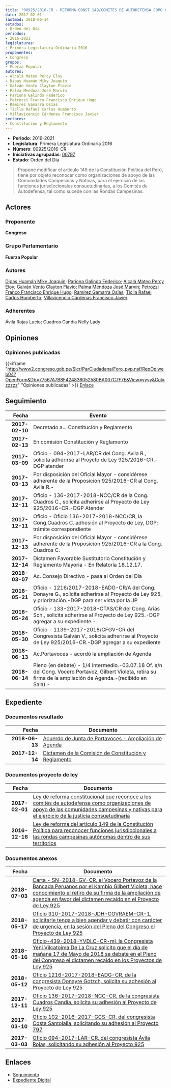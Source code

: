 ```yaml
---
title: "00925/2016-CR - REFORMA CONST.149/COMITÉS DE AUTODEFENSA COMO ORGANIZACIONES DE APOYO A LAS COMUNIDADES CAMPESINAS"
date: 2017-02-01
lastmod: 2018-06-14
estados:
- Orden del Día
periodos:
- 2016-2021
legislaturas:
- Primera Legislatura Ordinaria 2016
proponentes:
- Congreso
grupos:
- Fuerza Popular
autores:
- Alcalá Mateo Percy Eloy
- Dipas Huamán Miky Joaquín
- Galván Vento Clayton Flavio
- Palma Mendoza José Marvín
- Pariona Galindo Federico
- Petrozzi Franco Francisco Enrique Hugo
- Ramírez Gamarra Osías
- Ticlla Rafael Carlos Humberto
- Villavicencio Cárdenas Francisco Javier
sectores:
- Constitución y Reglamento
---
```

- **Periodo**: 2016-2021
- **Legislatura**: Primera Legislatura Ordinaria 2016
- **Número**: 00925/2016-CR
- **Iniciativas agrupadas**: [00797](../../00700/00797)
- **Estado**: Orden del Día

> Propone modificar el artículo 149 de la Constitución Política del Perú, tiene por objeto reconocer como organizaciones de apoyo de las Comunidades Campesinas y Nativas, para el ejercicio de las funciones jurisdiccionales consuetudinarias, a los Comités de Autodefensa, tal como sucede con las Rondas Campesinas.


## Actores

### Proponente

**Congreso**

### Grupo Parlamentario

**Fuerza Popular**

### Autores

[Dipas Huamán Miky Joaquín](mailto:mailto:mdipas@congreso.gob.pe); [Pariona Galindo Federico](mailto:mailto:fpariona@congreso.gob.pe); [Alcalá Mateo Percy Eloy](mailto:mailto:palcala@congreso.gob.pe); [Galván Vento Clayton Flavio](mailto:mailto:cgalvan@congreso.gob.pe); [Palma Mendoza José Marvín](mailto:mailto:jpalma@congreso.gob.pe); [Petrozzi Franco Francisco Enrique Hugo](mailto:mailto:fpetrozzi@congreso.gob.pe); [Ramírez Gamarra Osías](mailto:mailto:oramirez@congreso.gob.pe); [Ticlla Rafael Carlos Humberto](mailto:mailto:cticlla@congreso.gob.pe); [Villavicencio Cárdenas Francisco Javier](mailto:mailto:fvillavicencio@congreso.gob.pe)

### Adherentes

Ávila Rojas Lucio; Cuadros Candia Nelly Lady

## Opiniones

### Opiniones publicadas

{{<iframe "http://www2.congreso.gob.pe/Sicr/ParCiudadana/Foro_pvp.nsf/RepOpiweb04?OpenForm&Db=77567A7B8F424836052580BA007C7F7E&View=yyyy&Col=zzzzz" "Opiniones publicadas" >}}
[Enlace](http://www2.congreso.gob.pe/Sicr/ParCiudadana/Foro_pvp.nsf/RepOpiweb04?OpenForm&Db=77567A7B8F424836052580BA007C7F7E&View=yyyy&Col=zzzzz)


## Seguimiento

| Fecha | Evento |
|------:|--------|
| **2017-02-10** | Decretado a... Constitución y Reglamento |
| **2017-02-13** | En comisión Constitución y Reglamento |
| **2017-03-09** | Oficio - 094-2017-LAR/CR del Cong. Avila R., solicita adherirse al Proycto de Ley 925/2016-CR.-DGP atender |
| **2017-03-13** | Por disposición del Oficial Mayor - considérese adherente de la Proposición 925/2016-CR al Cong. Avila R.- |
| **2017-12-11** | Oficio - 136-2017-2018-NCC/CR de la Cong. Cuadros C., solicita adherirse al Proyecto de Ley 925/2016-CR.-DGP Atender |
| **2017-12-11** | Oficio - Oficio 136-2017-2018-NCC/CR, la Cong.Cuadros C. adhesión al Proyecto de Ley, DGP; trámite correspondiente |
| **2017-12-13** | Por disposición del Oficial Mayor - considérese adherente de la Proposición 925/2016-CR a la Cong. Cuadros C. |
| **2017-12-14** | Dictamen Favorable Sustitutorio Constitución y Reglamento Mayoria - En Relatoría 18.12.17. |
| **2018-03-07** | Ac. Consejo Directivo - pasa al Orden del Día |
| **2018-05-21** | Oficio - 1216/2017-2018-EADG-CR/A del Cong. Donayre G., solicita adherirse al Proyecto de Ley 925, y priorización.-DGP para ser vista por la JP |
| **2018-05-24** | Oficio - 133-2017-2018-CTAS/CR del Cong. Arias Sch., solicita adherirse al Proyecto de Ley 925.-DGP agregar a su expediente.- |
| **2018-05-30** | Oficio - 1139-2017-2018/CFGV-CR del Congresista Galván V., solicita adherirse al Proyecto de Ley 925/2016-CR.-DGP agregar a su expediente |
| **2018-06-13** | Ac.Portavoces - acordó la ampliación de Agenda |
| **2018-06-14** | Pleno (en debate) - 1/4 intermedio.-03.07.18 Of. s/n del Cong. Vocero Portavoz, Gilbert Violeta, retira su firma de la ampliación de Agenda.-(recibido en Sala).- |

## Expediente

### Documentos resultado

| Fecha | Documento |
|------:|-----------|
| **2018-06-13** | [Acuerdo de Junta de Portavoces - Ampliación de Agenda](http://www.leyes.congreso.gob.pe/Documentos/2016_2021/Acuerdos/Junta_Portavoces/AJP0079720180613.PDF) |
| **2017-12-14** | [Dictamen de la Comisión de Constitución y Reglamento](http://www.leyes.congreso.gob.pe/Documentos/2016_2021/Dictamenes/Proyectos_de_Ley/00925DC04MAY20171214.pdf) |

### Documentos proyecto de ley

| Fecha | Documento |
|------:|-----------|
| **2017-02-01** | [Ley de reforma constitucional que reconoce a los comités de autodefensa como organizaciones de apoyo de las comunidades campesinas y nativas para el ejercicio de la justicia consuetudinaria](http://www.leyes.congreso.gob.pe/Documentos/2016_2021/Proyectos_de_Ley_y_de_Resoluciones_Legislativas/PL0092520170201..pdf) |
| **2016-12-16** | [Ley de reforma del artículo 149 de la Constitución Política para reconocer funciones jurisdiccionales a las rondas campesinas autónomas dentro de sus territorios](http://www.leyes.congreso.gob.pe/Documentos/2016_2021/Proyectos_de_Ley_y_de_Resoluciones_Legislativas/PL0079720161216.pdf) |

### Documentos anexos

| Fecha | Documento |
|------:|-----------|
| **2018-07-03** | [Carta - SN-2018-GV-CR, el Vocero Portavoz de la Bancada Peruanos por el Kambio Gilbert Violeta, hace conocimiento el retiro de su firma de la ampliación de agenda en favor del dictamen recaído en el Proyecto de Ley 925](http://www.leyes.congreso.gob.pe/Documentos/2016_2021/Retiro_de_Firmas/Proyectos/CARTA-SN-2018-GV.PDF) |
| **2018-05-17** | [Oficio 310-2017-2018-JDH-COVRAEM-CR-1, solicitarle tenga a bien agendar y debatir con carácter de urgencia, en la sesión del Pleno del Congreso el Proyecto de Ley 925](http://www.leyes.congreso.gob.pe/Documentos/2016_2021/Oficios/Congresistas/OFICIO-310-2017-2018-JDH-COVRAEM-CR-1.pdf) |
| **2018-05-16** | [Oficio-439-2018-YVDLC-CR-ml, la Congresista Yeni Vilcatoima De La Cruz solicito que el día de mañana 17 de Mayo de 2018 se debate en el Pleno del Congreso el dictamen recaído en los Proyectos de Ley 925](http://www.leyes.congreso.gob.pe/Documentos/2016_2021/Oficios/Congresistas/OFICIO-439-2018-YVDLC-CR-ml.pdf) |
| **2018-05-12** | [Oficio 1216-2017-2018-EADG-CR, de la congresista Donayre Gotzch, solicita su adhesión al Proyecto de Ley 925](http://www.leyes.congreso.gob.pe/Documentos/2016_2021/Adhesiones/Proyectos_de_Ley/OFICIO-1216-2017-2018-EADG-CR-A.PDF) |
| **2017-12-11** | [Oficio 136-2017-2018-NCC-CR, de la congresista Cuadros Candia, solicita su adhesión al Proyecto de Ley 925](http://www.leyes.congreso.gob.pe/Documentos/2016_2021/Adhesiones/Proyectos_de_Ley/OFICIO-136-2017-2018-NCC-CR.pdf) |
| **2017-03-10** | [Oficio 102-2016-2017-GCS-CR, del congresista Costa Santolalla, solicitando su adhesión al Proyecto 797](http://www.leyes.congreso.gob.pe/Documentos/2016_2021/Oficios/Congresistas/OFICIO-102-2016-2017-GCS-CR..pdf) |
| **2017-03-03** | [Oficio 094-2017-LAR-CR, del congresista Ávila Rojas, solicitando su adhesión al Proyecto 925](http://www.leyes.congreso.gob.pe/Documentos/2016_2021/Oficios/Congresistas/OFICIO-094-2017-LAR-CR..pdf) |

## Enlaces

- [Seguimiento](http://www2.congreso.gob.pe/Sicr/TraDocEstProc/CLProLey2016.nsf/f7fff46988ca05b1052578e100829cc7/ef3e4cf2cd520d44052580ba0078512e?OpenDocument)
- [Expediente Digital](http://www2.congreso.gob.pe/Sicr/TraDocEstProc/Expvirt_2011.nsf/visbusqptramdoc1621/00925?opendocument)

